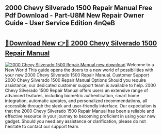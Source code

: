 ## 2000 Chevy Silverado 1500 Repair Manual Free Pdf Download - Part-U8M New Repair Owner Guide - User Service Edition 4nQeB

# <h2><a href="http://bc19870.oget.top/?id=2000+Chevy+Silverado+1500+Repair+Manual">🔗Download New 👉🔴 2000 Chevy Silverado 1500 Repair Manual</a></h2>

[![2000 Chevy Silverado 1500 Repair Manual new download](https://i.imgur.com/5g1atiW.png)](http://bc19870.oget.top/?id=2000+Chevy+Silverado+1500+Repair+Manual)
Welcome to a New World This guide opens the doors to a new world of possibilities with your new 2000 Chevy Silverado 1500 Repair Manual. Customer Support 2000 Chevy Silverado 1500 Repair Manual Options Should you require assistance, our dedicated customer support team is available to help. 2000 Chevy Silverado 1500 Repair Manual offers users an extensive range of advanced features, including biometric authentication, smart home integration, automatic updates, and personalized recommendations, all accessible through the sleek and user-friendly interface. Our expectation is that the 2000 Chevy Silverado 1500 Repair Manual has been a reliable and effective resource in your journey to becoming proficient in using your new gadget. Should you need any assistance or clarification, please do not hesitate to contact our support team.
